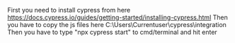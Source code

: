 First you need to install cypress from here https://docs.cypress.io/guides/getting-started/installing-cypress.html
Then you have to copy the js files here C:\Users\Currentuser\cypress\integration
Then you have to type "npx cypress start" to cmd/terminal and hit enter
